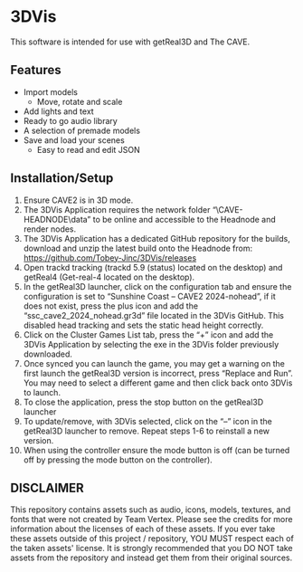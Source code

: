 # 3DVis
This software is intended for use with getReal3D and The CAVE.

## Features
- Import models
  - Move, rotate and scale
- Add lights and text
- Ready to go audio library
- A selection of premade models
- Save and load your scenes
  - Easy to read and edit JSON 

## Installation/Setup
1.	Ensure CAVE2 is in 3D mode.
2.	The 3DVis Application requires the network folder “\\CAVE-HEADNODE\data” to be online and accessible to the Headnode and render nodes.
3.	The 3DVis Application has a dedicated GitHub repository for the builds, download and unzip the latest build onto the Headnode from: 
https://github.com/Tobey-Jinc/3DVis/releases  
4.	Open trackd tracking (trackd 5.9 (status) located on the desktop) and getReal4 (Get-real-4 located on the desktop).
5.	In the getReal3D launcher, click on the configuration tab and ensure the configuration is set to “Sunshine Coast – CAVE2 2024-nohead”, if it does not exist, press the plus icon and add the “ssc_cave2_2024_nohead.gr3d” file located in the 3DVis GitHub. This disabled head tracking and sets the static head height correctly.
6.	Click on the Cluster Games List tab, press the “+” icon and add the 3DVis Application by selecting the exe in the 3DVis folder previously downloaded.
7.	Once synced you can launch the game, you may get a warning on the first launch the getReal3D version is incorrect, press “Replace and Run”. You may need to select a different game and then click back onto 3DVis to launch.
8.	To close the application, press the stop button on the getReal3D launcher
9.	To update/remove, with 3DVis selected, click on the “–” icon in the getReal3D launcher to remove. Repeat steps 1-6 to reinstall a new version.
10.	When using the controller ensure the mode button is off (can be turned off by pressing the mode button on the controller).

## DISCLAIMER
This repository contains assets such as audio, icons, models, textures, and fonts that were not created by Team Vertex. Please see the credits for more information about the licenses of each of these assets. If you ever take these assets outside of this project / repository, YOU MUST respect each of the taken assets' license. It is strongly recommended that you DO NOT take assets from the repository and instead get them from their original sources.
